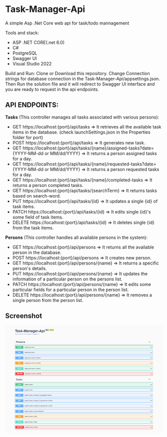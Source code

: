 # Task-Manager-Api

A simple Asp .Net Core web api for task/todo mannagement

Tools and stack:
- ASP .NET CORE(.net 6.0)
- C#
- PostgreSQL
- Swagger UI
- Visual Studio 2022

Build and Run:
Clone or Download this repository. Change Connection strings for database connection in the Task-Manager-Api/appsettings.json. Then Run the solution file and it will redirect to Swagger UI interface and you are ready to request in the api endpoints.

## API ENDPOINTS:

**Tasks** (This controller manages all tasks associated with various persons):

- GET https://localhost:{port}/api/tasks => It retrieves all the available task items in the database. (check launchSettings.json in the Properties folder for port)
- POST https://localhost:{port}/api/tasks => It generates new task.
- GET https://localhost:{port}/api/tasks/{name}/assigned-tasks?date={YYYY-MM-dd or MM/dd/YYYY} => It returns a person assigned tasks for a day.
- GET https://localhost:{port}/api/tasks/{name}/requested-tasks?date={YYYY-MM-dd or MM/dd/YYYY} => It returns a person requested tasks for a day.
- GET https://localhost:{port}/api/tasks/{name}/completed-tasks => It returns a person completed tasks.
- GET https://localhost:{port}/api/tasks/{searchTerm} => It returns tasks based on search-word.
- PUT https://localhost:{port}/api/tasks/{id} => It updates a single {id} of task items.
- PATCH https://localhost:{port}/api/tasks/{id} => It edits single {id}'s some field of task items.
- DELETE https://localhost:{port}/api/tasks/{id} => It deletes single {id} from the task items.

**Persons** (This controller handles all available persons in the system):

- GET https://localhost:{port}/api/persons => It returns all the available person in the database.
- POST https://localhost:{port}/api/persons => It creates new person.
- GET https://localhost:{port}/api/persons/{name} => It returns a specific person's details.
- PUT https://localhost:{port}/api/persons/{name} => It updates the information of a particular person on the persons list.
- PATCH https://localhost:{port}/api/persons/{name} =>  It edits some particular fields for a particular person in the person list.
- DELETE https://localhost:{port}/api/persons/{name} =>  It removes a single person from the person list.

## Screenshot
<p float="left"> 
<img src="Screenshots/API.png" />
</p
